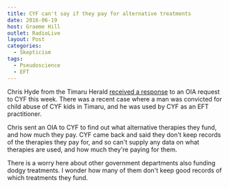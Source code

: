 ```yaml
---
title: CYF can't say if they pay for alternative treatments
date: 2016-06-19
host: Graeme Hill
outlet: RadioLive
layout: Post
categories:
  - Skepticism
tags:
  - Pseudoscience
  - EFT
---
```


Chris Hyde from the Timaru Herald [received a response](http://www.stuff.co.nz/national/81096657/Vulnerable-children-undergo-alternative-medicine-treaments-but-CYF-refuses-to-give-details) to an OIA request to CYF this week. There was a recent case where a man was convicted for child abuse of CYF kids in Timaru, and he was used by CYF as an EFT practitioner.

<!-- more -->

Chris sent an OIA to CYF to find out what alternative therapies they fund, and how much they pay. CYF came back and said they don't keep records of the therapies they pay for, and so can't supply any data on what therapies are used, and how much they're paying for them.

There is a worry here about other government departments also funding dodgy treatments. I wonder how many of them don't keep good records of which treatments they fund.
